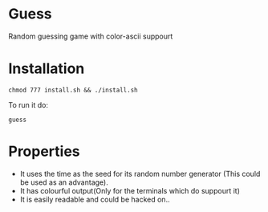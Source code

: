 # Guess
Random guessing game with color-ascii suppourt

# Installation

```shell
chmod 777 install.sh && ./install.sh
```

To run it do:
```shell
guess
```

# Properties
- It uses the time as the seed for its random number generator (This could be used as an advantage).  
- It has colourful output(Only for the terminals which do suppourt it)  
- It is easily readable and could be hacked on..
